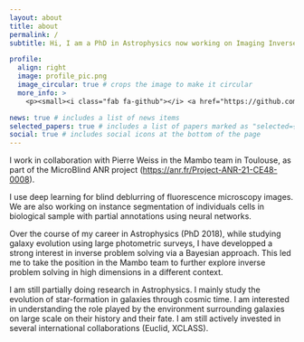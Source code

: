 ```yaml
---
layout: about
title: about
permalink: /
subtitle: Hi, I am a PhD in Astrophysics now working on Imaging Inverse Problems in optical microscopy with deep learning.

profile:
  align: right
  image: profile_pic.png
  image_circular: true # crops the image to make it circular
  more_info: >
    <p><small><i class="fab fa-github"></i> <a href="https://github.com/fsarron"> @fsarron</a></small></p>

news: true # includes a list of news items
selected_papers: true # includes a list of papers marked as "selected={true}"
social: true # includes social icons at the bottom of the page
---
```


I work in collaboration with Pierre Weiss in the Mambo team in Toulouse,
as part of the MicroBlind ANR project (https://anr.fr/Project-ANR-21-CE48-0008).

I use deep learning for blind deblurring of fluorescence microscopy images.
We are also working on instance segmentation of individuals cells in biological
sample with partial annotations using neural networks.

Over the course of my career in Astrophysics (PhD 2018), while studying galaxy
evolution using large photometric surveys, I have developped a strong interest
in inverse problem solving via a Bayesian approach. This led me to take the
position in the Mambo team to further explore inverse problem solving in high
dimensions in a different context.

I am still partially doing research in Astrophysics. I mainly study the
evolution of star-formation in galaxies through cosmic time. I am interested in
understanding the role played by the environment surrounding galaxies on large
scale on their history and their fate. I am still actively invested in several
international collaborations (Euclid, XCLASS).